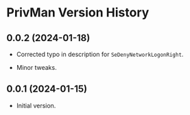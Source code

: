 # PrivMan Version History

## 0.0.2 (2024-01-18)

* Corrected typo in description for `SeDenyNetworkLogonRight`.

* Minor tweaks.

## 0.0.1 (2024-01-15)

* Initial version.
